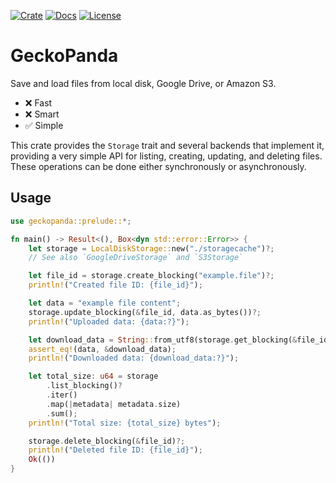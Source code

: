 [![Crate](https://img.shields.io/badge/crates.io-v0.1.0-cc5500?style=for-the-badge)](https://crates.io/crates/geckopanda)
[![Docs](https://img.shields.io/badge/Docs-116611?style=for-the-badge&logo=docs.rs)](https://docs.rs/geckopanda/latest/geckopanda)
[![License](https://img.shields.io/badge/Unlicense-blue?style=for-the-badge&logo=unlicense&logoColor=white)](https://unlicense.org)

# GeckoPanda
Save and load files from local disk, Google Drive, or Amazon S3.
- ❌ Fast
- ❌ Smart
- ✅ Simple

This crate provides the `Storage` trait and several backends that implement it,
providing a very simple API for listing, creating, updating, and deleting files.
These operations can be done either synchronously or asynchronously.

## Usage
```rust
use geckopanda::prelude::*;

fn main() -> Result<(), Box<dyn std::error::Error>> {
    let storage = LocalDiskStorage::new("./storagecache")?;
    // See also `GoogleDriveStorage` and `S3Storage`

    let file_id = storage.create_blocking("example.file")?;
    println!("Created file ID: {file_id}");

    let data = "example file content";
    storage.update_blocking(&file_id, data.as_bytes())?;
    println!("Uploaded data: {data:?}");

    let download_data = String::from_utf8(storage.get_blocking(&file_id)?)?;
    assert_eq!(data, &download_data);
    println!("Downloaded data: {download_data:?}");

    let total_size: u64 = storage
        .list_blocking()?
        .iter()
        .map(|metadata| metadata.size)
        .sum();
    println!("Total size: {total_size} bytes");

    storage.delete_blocking(&file_id)?;
    println!("Deleted file ID: {file_id}");
    Ok(())
}
```
